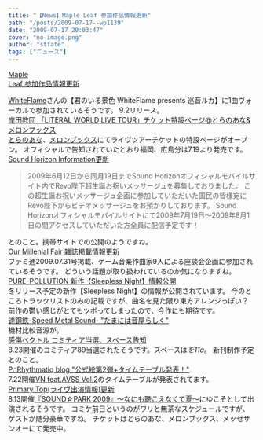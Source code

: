 ```yaml
---
title: "【News】Maple Leaf 参加作品情報更新"
path: "/posts/2009-07-17--wp1139"
date: "2009-07-17 20:03:47"
cover: "no-image.png"
author: "stfate"
tags: ["ニュース"]
---
```


<style type="text/css">
<!--
p {white-space: pre-wrap};
-->
</style>

<a class="topics" href="http://shimotsukin.com/" target="_blank">Maple Leaf 参加作品情報更新</a>
<div class="news"><a href="http://whiteflame.jp/" target="_blank">WhiteFlame</a>さんの【君のいる景色 WhiteFlame presents 巡音ルカ】に1曲ヴォーカルで参加されているそうです。
9.2リリース。</div>
<a class="topics" href="http://k-kyoudan.s61.xrea.com/" target="_blank">岸田教団 「LITERAL WORLD LIVE TOUR」チケット特設ページ@とらのあな&メロンブックス</a>
<div class="news"><a href="http://www.toranoana.jp/mailorder/cot/pagekit/0000/02/34/0000023455/index.html" target="_blank">とらのあな</a>、<a href="http://shop.melonbooks.co.jp/tsuhan/system/index.php?RATED=18&SPECIAL=sp_kishida_live&RTO=&DATE=&ITEM_ID=&MAKER_FULL=&ADD_CART=" target="_blank">メロンブックス</a>にてライヴツアーチケットの特設ページがオープン。
オフィシャルで告知されていたとおり福岡、広島分は7.19より発売です。</div>
<a class="topics" href="http://www.soundhorizon.com/information/index.html" target="_blank">Sound Horizon Information更新</a>
<div class="news"><blockquote>2009年6月12日から同月19日までSound Horizonオフィシャルモバイルサイト内でRevo陛下超生誕お祝いメッサージュを募集しておりました。
この超生誕お祝いメッサージュ企画に参加していただいた国民の皆様宛にRevo陛下からビデオメッサージュをお預かりしております。
Sound Horizonオフィシャルモバイルサイトにて2009年7月19日～2009年8月1日の間アクセスしていただいた方全員に配信予定です！</blockquote>とのこと。携帯サイトでの公開のようですね。</div>
<a class="topics" href="http://www.procyon-studio.com/info/info.html" target="_blank">Our Millenial Fair 雑誌掲載情報更新</a>
<div class="news">ファミ通2009.07.31号掲載、ゲーム音楽作曲家9人による座談会企画に参加されているそうです。
どういう話題が取り扱われているのか気になりますね。</div>
<a
class="topics" href="http://www.snv.jp/" target="_blank">PURE-POLLUTION 新作【Sleepless Night】情報公開</a>
<div class="news">冬リリース予定の新作【Sleepless Night】の情報が公開されています。
今のところトラックリストのみの記載ですが、曲名を見た限り東方アレンジっぽい？
前作の鬱い感じがとてもツボってしまったので、今作にも期待です。</div>
<a class="topics" href="http://www.sm-sound.com/" target="_blank">速鋼鉄-Speed Metal Sound- "たまには音屋らしく"</a>
<div class="news">機材比較音源が。</div>
<a class="topics" href="http://www.sen-vec.com/" target="_blank">感傷ベクトル コミティア当選、スペース告知</a>
<div class="news">8.23開催のコミティア89当選されたそうです。スペースは<em>を11a</em>。
新刊制作予定とのこと。</div>
<a class="topics" href="http://prq.blog44.fc2.com/" target="_blank">P∴Rhythmatiq blog "公式絵第2弾+タイムテーブル発表！"</a>
<div class="news">7.22開催<a href="http://vnavss.blog47.fc2.com/blog-entry-7.html" target="_blank">VN feat.AVSS Vol.2</a>のタイムテーブルが発表されてます。</div>
<a class="topics" href="http://primary-yuiko.com/" target="_blank">Primary Top(ライヴ出演情報)更新</a>
<div class="news">8.13開催<a href="http://sound-park.net/" target="_blank">『SOUND☆PARK 2009』～なにも聴こえなくて夏～</a>にゆこそとして出演されるそうです。
コミケ前日というのがワリと無茶なスケジュールですが、ゲストが随分豪華ですね。
チケットはとらのあな、メロンブックス、メッセサンオーにて発売中。</div>
